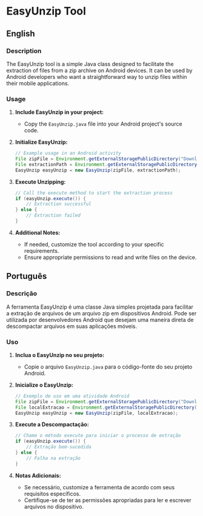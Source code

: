 # EasyUnzip Tool

## English

### Description
The EasyUnzip tool is a simple Java class designed to facilitate the extraction of files from a zip archive on Android devices. It can be used by Android developers who want a straightforward way to unzip files within their mobile applications.

### Usage

1. **Include EasyUnzip in your project:**
   - Copy the `EasyUnzip.java` file into your Android project's source code.

2. **Initialize EasyUnzip:**
   ```java
   // Example usage in an Android activity
   File zipFile = Environment.getExternalStoragePublicDirectory("Download/yourZipFile.zip");
   File extractionPath = Environment.getExternalStoragePublicDirectory("Download/zipFileExtracted");
   EasyUnzip easyUnzip = new EasyUnzip(zipFile, extractionPath);
   ```

3. **Execute Unzipping:**
   ```java
   // Call the execute method to start the extraction process
   if (easyUnzip.execute()) {
       // Extraction successful
   } else {
       // Extraction failed
   }
   ```

4. **Additional Notes:**
   - If needed, customize the tool according to your specific requirements.
   - Ensure appropriate permissions to read and write files on the device.

## Português

### Descrição
A ferramenta EasyUnzip é uma classe Java simples projetada para facilitar a extração de arquivos de um arquivo zip em dispositivos Android. Pode ser utilizada por desenvolvedores Android que desejam uma maneira direta de descompactar arquivos em suas aplicações móveis.

### Uso

1. **Inclua o EasyUnzip no seu projeto:**
   - Copie o arquivo `EasyUnzip.java` para o código-fonte do seu projeto Android.

2. **Inicialize o EasyUnzip:**
   ```java
   // Exemplo de uso em uma atividade Android
   File zipFile = Environment.getExternalStoragePublicDirectory("Download/seuArquivoZip.zip");
   File localExtracao = Environment.getExternalStoragePublicDirectory("Download/arquivoZipExtraido");
   EasyUnzip easyUnzip = new EasyUnzip(zipFile, localExtracao);
   ```

3. **Execute a Descompactação:**
   ```java
   // Chame o método execute para iniciar o processo de extração
   if (easyUnzip.execute()) {
       // Extração bem-sucedida
   } else {
       // Falha na extração
   }
   ```

4. **Notas Adicionais:**
   - Se necessário, customize a ferramenta de acordo com seus requisitos específicos.
   - Certifique-se de ter as permissões apropriadas para ler e escrever arquivos no dispositivo.